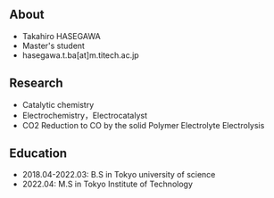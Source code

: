 ## About
- Takahiro HASEGAWA
- Master's student
- hasegawa.t.ba[at]m.titech.ac.jp

## Research
- Catalytic chemistry
- Electrochemistry，Electrocatalyst
- CO2 Reduction to CO by the solid Polymer Electrolyte Electrolysis 

## Education
- 2018.04-2022.03: B.S in Tokyo university of science
- 2022.04: M.S in Tokyo Institute of Technology

<!-- ## Publications -->
<!-- 1. CO2 Reduction to CO by the solid Polymer Electrolyte Electrolysis -->
